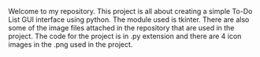 Welcome to my repository. This project is all about creating a simple To-Do List GUI interface using python. The module used is tkinter. 
There are also some of the image files attached in the repository that are used in the project.
The code for the project is in .py extension and there are 4 icon images in the .png used in the project.
